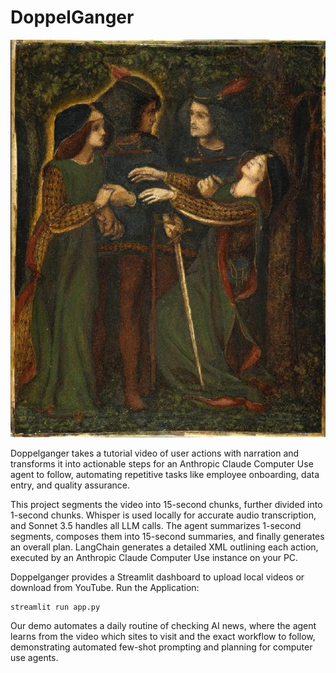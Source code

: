 # DoppelGanger

![Dante Gabriel Rossetti, How they met themselves (1864)](Figure_Dante.jpg)

Doppelganger takes a tutorial video of user actions with narration and transforms it into actionable steps for an Anthropic Claude Computer Use agent to follow, automating repetitive tasks like employee onboarding, data entry, and quality assurance.

This project segments the video into 15-second chunks, further divided into 1-second chunks. Whisper is used locally for accurate audio transcription, and Sonnet 3.5 handles all LLM calls. The agent summarizes 1-second segments, composes them into 15-second summaries, and finally generates an overall plan. LangChain generates a detailed XML outlining each action, executed by an Anthropic Claude Computer Use instance on your PC.

Doppelganger provides a Streamlit dashboard to upload local videos or download from YouTube.
Run the Application:
```
streamlit run app.py
```
Our demo automates a daily routine of checking AI news, where the agent learns from the video which sites to visit and the exact workflow to follow, demonstrating automated few-shot prompting and planning for computer use agents.
